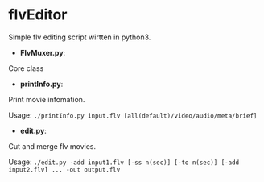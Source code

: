 # flvEditor
Simple flv editing script wirtten in python3.

* **FlvMuxer.py**:

Core class


* **printInfo.py**:

Print movie infomation.

Usage:
`./printInfo.py input.flv [all(default)/video/audio/meta/brief]`


* **edit.py**:

Cut and merge flv movies.

Usage:
`./edit.py -add input1.flv [-ss n(sec)] [-to n(sec)] [-add input2.flv] ... -out output.flv`
